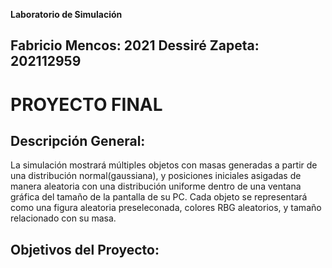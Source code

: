 **Laboratorio de Simulación**

Fabricio Mencos: 2021
Dessiré Zapeta: 202112959
 ------
# **PROYECTO FINAL**


## **Descripción General:**
La simulación mostrará múltiples objetos con masas generadas a partir de una distribución normal(gaussiana), y posiciones iniciales asigadas de manera aleatoria con una distribución uniforme dentro de una ventana gráfica del tamaño de la pantalla de su PC. Cada objeto se representará como una figura aleatoria preseleconada, colores RBG aleatorios, y tamaño relacionado con su masa.

## **Objetivos del Proyecto:**

